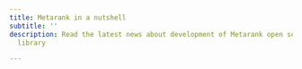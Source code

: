```yaml
---
title: Metarank in a nutshell
subtitle: ''
description: Read the latest news about development of Metarank open source personalization
  library

---
```

